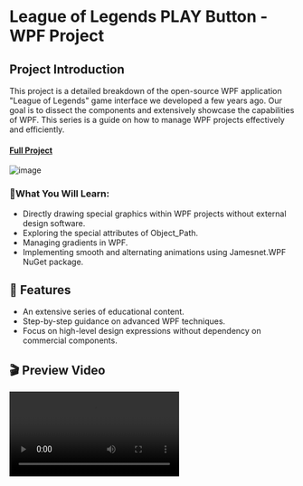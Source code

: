 # League of Legends PLAY Button - WPF Project

## Project Introduction
This project is a detailed breakdown of the open-source WPF application "League of Legends" game interface we developed a few years ago. Our goal is to dissect the components and extensively showcase the capabilities of WPF. This series is a guide on how to manage WPF projects effectively and efficiently.
#### [Full Project](https://github.com/jamesnet214/leagueoflegends) 
![image](https://github.com/quyang115/lol-playbutton/assets/101777355/eadf406c-df53-49a8-85e6-97a2340f3bf9)


### 📝What You Will Learn:
- Directly drawing special graphics within WPF projects without external design software.
- Exploring the special attributes of Object_Path.
- Managing gradients in WPF.
- Implementing smooth and alternating animations using Jamesnet.WPF NuGet package.

## 🌱 Features
- An extensive series of educational content.
- Step-by-step guidance on advanced WPF techniques.
- Focus on high-level design expressions without dependency on commercial components.

## 🎬  Preview Video 
<video src="" /> 
## 📷  Project Content Screenshots
<img width="794" alt="스크린샷 2023-11-21 오후 6 44 59" src="https://github.com/quyang115/lol-playbutton/assets/101777355/902c08f3-c059-4dd1-b364-a83994161b9a">
<img width="1210" alt="스크린샷 2023-11-21 오후 6 57 08" src="https://github.com/quyang115/lol-playbutton/assets/101777355/e402648f-652c-4243-b42e-32a1c035dd87">
![IMG_8340](https://github.com/quyang115/lol-playbutton/assets/101777355/4ec83bba-6288-4a5b-97e8-e5afc75285c5)




## ⚙️ Development Environment
- **IDE**: Visual Studio 2022
- **Framework**: .NET 7.0
- **Language**: C# 10.0

## 📦 NuGet Package
- Jamesnet.WPF



